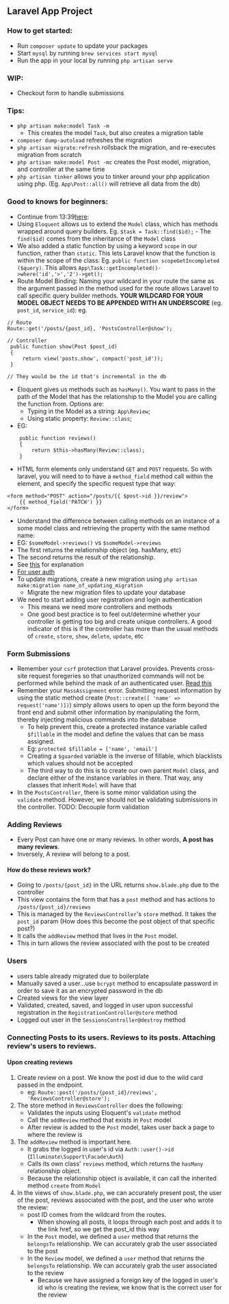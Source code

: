 ## Laravel App Project

### How to get started:
- Run `composer update` to update your packages
- Start `mysql` by running `brew services start mysql`
- Run the app in your local by running `php artisan serve`

### WIP:
- Checkout form to handle submissions

### Tips:
- `php artisan make:model Task -m`
    - This creates the model `Task`, but also creates a migration table
- `composer dump-autoload` refreshes the migration 
- `php artisan migrate:refresh` rollsback the migration, and re-executes migration from scratch
- `php artisan make:model Post -mc` creates the Post model, migration, and controller at the same time
- `php artisan tinker` allows you to tinker around your php application using php. (Eg. `App\Post::all()` will retrieve all data from the db)

### Good to knows for beginners:
- Continue from 13:39[here](https://laracasts.com/series/laravel-from-scratch-2017/episodes/19):
- Using `Eloquent` allows us to extend the `Model` class, which has methods wrapped around query builders.
Eg. `$task = Task::find($id);` - The `find($id)` comes from the inheritance of the `Model` class
- We also added a static function by using a keyword `scope` in our function, rather than `static`. This lets Laravel know that the function is within the scope of the class:
Eg. `public function scopeGetIncompleted ($query)`. This allows `App\Task::getIncompleted()->where('id','>','2')->get();`
- Route Model Binding: Naming your wildcard in your route the same as the argument passed in the method used for the route allows Laravel to call specific query builder methods. **YOUR WILDCARD FOR YOUR MODEL OBJECT NEEDS TO BE APPENDED WITH AN UNDERSCORE** (eg. `post_id`, `service_id`): 
eg. 
```
// Route
Route::get('/posts/{post_id}, 'PostsController@show');

// Controller
 public function show(Post $post_id) 
 {
     return view('posts.show', compact('post_id'));
 }

// They would be the id that's incremental in the db
```
- Eloquent gives us methods such as `hasMany()`. You want to pass in the path of the Model that has the relationship to the Model you are calling the function from. Options are:
    - Typing in the Model as a string: `App\Review`;
    - Using static property: `Review::class`;
- EG: 
```
    public function reviews() 
    {
        return $this->hasMany(Review::class);
    }
```
- HTML form elements only understand `GET` and `POST` requests. So with laravel, you will need to to have a `method_field` method call within the element, and specify the specific request type that way:
```
<form method="POST" action="/posts/{{ $post->id }}/review">
    {{ method_field('PATCH') }}
</form>
```
- Understand the difference between calling methods on an instance of a some model class and retrieving the property with the same method name:
- EG: `$someModel->reviews()` vs `$someModel->reviews`
- The first returns the relationship object (eg. hasMany, etc)
- The second returns the result of the relationship.
- See [this](https://stackoverflow.com/questions/28223289/difference-between-method-calls-model-relation-and-model-relation) for explanation
- [For user auth](https://laracasts.com/series/laravel-from-scratch-2017/episodes/17)
- To update migrations, create a new migration using `php artisan make:migration name_of_updating_migration`
    - Migrate the new migration files to update your database
- We need to start adding user registration and login authentication
    - This means we need more controllers and methods
    - One good best practice is to feel out/determine whether your controller is getting too big and create unique controllers. A good indicator of this is if the controller has more than the usual methods of `create`, `store`, `show`, `delete`, `update`, etc


### Form Submissions
- Remember your `csrf` protection that Laravel provides. Prevents cross-site request foregeries so that unauthorized commands will not be performed while behind the mask of an authenticated user. [Read this](https://laravel.com/docs/5.7/csrf)
- Remember your `MassAssignment` error. Submitting request information by using the static method create (`Post::create([ 'name' => request('name')])`) simply allows users to open up the form beyond the front end and submit other information by manipulating the form, thereby injecting malicious commands into the database
    - To help prevent this, create a protected instance variable called `$fillable` in the model and define the values that can be mass assigned.
    - Eg: `protected $fillable = ['name', 'email']`
    - Creating a `$guarded` variable is the inverse of fillable, which blacklists which values should not be accepted
    - The third way to do this is to create our own parent `Model` class, and declare either of the instance variables in there. That way, any classes that inherit `Model` will have that
- In the `PostsController`, there is some minor validation using the `validate` method. However, we should not be validating submissions in the controller. TODO: Decouple form validation

### Adding Reviews
- Every Post can have one or many reviews. In other words, **A post has many reviews**.
- Inversely, A review will belong to a post.
#### How do these reviews work?
- Going to `/posts/{post_id}` in the URL returns `show.blade.php` due to the controller
- This view contains the form that has a `post` method and has actions to `/posts/{post_id}/reviews`
- This is managed by the `ReviewsController`'s `store` method. It takes the `post_id` param (How does this become the post object of that specific post?)
- It calls the `addReview` method that lives in the `Post` model.
- This in turn allows the review associated with the post to be created

### Users
- users table already migrated due to boilerplate
- Manually saved a user...use `bcrypt` method to encapsulate password in order to save it as an encrypted password in the db
- Created views for the view layer
- Validated, created, saved, and logged in user upon successful registration in the `RegistrationController@store` method
- Logged out user in the `SessionsController@destroy` method

### Connecting Posts to its users. Reviews to its posts. Attaching review's users to reviews.
#### Upon creating reviews
1. Create review on a post. We know the post id due to the wild card passed in the endpoint.
    - eg: `Route::post('/posts/{post_id}/reviews', 'ReviewsController@store');`
2. The store method in `ReviewsController` does the following:
    - Validates the inputs using Eloquent's `validate` method
    - Call the `addReview` method that exists in `Post` model
    - After review is added to the `Post` model, takes user back a page to where the review is
3. The `addReview` method is important here.
    - It grabs the logged in user's id via `Auth::user()->id` (`Illuminate\Support\Facade\Auth`)
    - Calls its own class' `reviews` method, which returns the `hasMany` relationship object.
    - Because the relationship object is available, it can call the inherited method `create` from `Model` 
4. In the views of `show.blade.php`, we can accurately present post, the user of the post, reviews associated with the post, and the user who wrote the review:
    - post ID comes from the wildcard from the routes. 
        - When showing all posts, it loops through each post and adds it to the link href, so we get the post_id this way
    - In the `Post` model, we defined a `user` method that returns the `belongsTo` relationship. We can accurately grab the user associated to the post
    - In the `Review` model, we defined a `user` method that returns the `belongsTo` relationship. We can accurately grab the user associated to the review
        - Because we have assigned a foreign key of the logged in user's id who is creating the review, we know that is the correct user for the review
